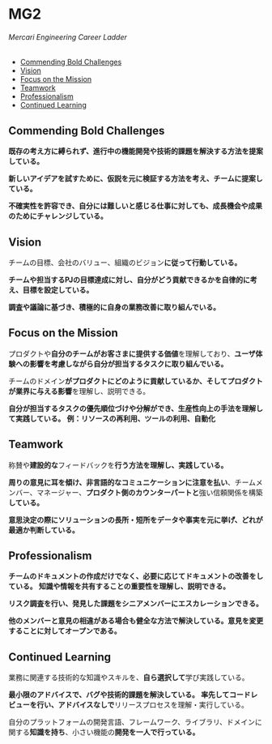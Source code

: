 # MG2
###### Mercari Engineering Career Ladder

 * [Commending Bold Challenges](#commending-bold-challenges)
 * [Vision](#vision)
 * [Focus on the Mission](#focus-on-the-mission)
 * [Teamwork](#teamwork)
 * [Professionalism](#professionalism)
 * [Continued Learning](#continued-learning)

## Commending Bold Challenges
**既存の考え方に縛られず、進行中の機能開発や技術的課題を解決する方法を提案している。**

**新しいアイデアを試すために、仮説を元に検証する方法を考え、チームに提案している。**

**不確実性を許容でき、自分には難しいと感じる仕事に対しても、成長機会や成果のためにチャレンジしている。**


## Vision
チームの目標、会社のバリュー、組織のビジョン**に従って行動している。**

**チームや担当するPJの目標達成に対し、自分がどう貢献できるかを自律的に考え、目標を設定している。**

**調査や議論に基づき、積極的に自身の業務改善に取り組んでいる。**


## Focus on the Mission
プロダクトや**自分のチームがお客さまに提供する価値**を理解しており、**ユーザ体験への影響を考慮しながら自分が担当するタスクに取り組んでいる。**

チームのドメイン**がプロダクトにどのように貢献しているか、そしてプロダクトが業界に与える影響**を理解し、説明できる。

**自分が担当するタスクの優先順位づけや分解ができ、生産性向上の手法を理解して実践している。**
**例：リソースの再利用、ツールの利用、自動化**


## Teamwork
称賛や**建設的な**フィードバックを**行う方法を理解し、実践している。**

**周りの意見に耳を傾け、非言語的なコミュニケーションに注意を払い**、チームメンバー、マネージャー、**プロダクト側のカウンターパートと**強い信頼関係を構築**している。**

**意思決定の際にソリューションの長所・短所をデータや事実を元に挙げ、どれが最適か判断している。**

## Professionalism
**チームのドキュメントの作成だけでなく、必要に応じてドキュメントの改善をしている。**
**知識や情報を共有することの重要性を理解し、説明できる。**

**リスク調査を行い、発見した課題をシニアメンバーにエスカレーションできる。**

**他のメンバーと意見の相違がある場合も健全な方法で解決している。意見を変更することに対してオープンである。**


## Continued Learning
業務に関連する技術的な知識やスキルを、**自ら選択して**学び実践している。

**最小限のアドバイスで、バグや技術的課題を解決している。**
**率先してコードレビューを行い、アドバイスなしで**リリースプロセスを理解・実行している。

自分のプラットフォームの開発言語、フレームワーク、ライブラリ、ドメインに関する**知識を持ち**、小さい機能の**開発を一人で行っている。**

